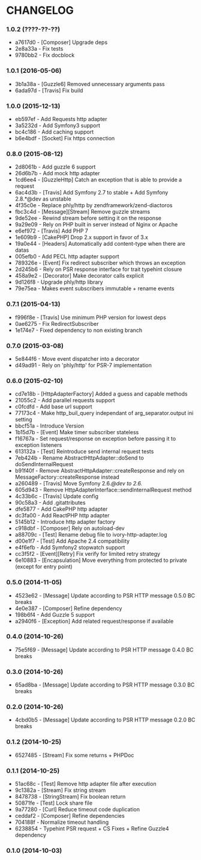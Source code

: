 # CHANGELOG

### 1.0.2 (????-??-??)

 * a7617d0 - [Composer] Upgrade deps
 * 2e8a33a - Fix tests
 * 9780bb2 - Fix docblock
 
### 1.0.1 (2016-05-06)

 * 3b1a38a - [Guzzle6] Removed unnecessary arguments pass
 * 6ada97d - [Travis] Fix build

### 1.0.0 (2015-12-13)

 * eb597ef - Add Requests http adapter
 * 3a5232d - Add Symfony3 support
 * bc4c186 - Add caching support
 * b6e4bdf - [Socket] Fix https connection

### 0.8.0 (2015-08-12)

 * 2d8061b - Add guzzle 6 support
 * 26d6b7b - Add mock http adapter
 * 1cd6ee4 - [GuzzleHttp] Catch an exception that is able to provide a request
 * 6ac4d3b - [Travis] Add Symfony 2.7 to stable + Add Symfony 2.8.*@dev as unstable
 * 4f35c0e - Replace phly/http by zendframework/zend-diactoros
 * fbc3c4d - [Message][Stream] Remove guzzle streams
 * 9de52ee - Rewind stream before setting it on the response
 * 9a29e09 - Rely on PHP built in server instead of Nginx or Apache
 * e6ef972 - [Travis] Add PHP 7
 * 1e609b9 - [CakePHP] Drop 2.x support in favor of 3.x
 * 19a0e44 - [Headers] Automatically add content-type when there are datas
 * 005efb0 - Add PECL http adapter support
 * 789326e - [Event] Fix redirect subscriber which throws an exception
 * 2d245b6 - Rely on PSR response interface for trait typehint closure
 * 458a9e2 - [Decorator] Make decorator calls explicit
 * 9d126f8 - Upgrade phly/http library
 * 79e75ea - Makes event subscribers immutable + rename events 

### 0.7.1 (2015-04-13)

 * f996f8e - [Travis] Use minimum PHP version for lowest deps
 * 0ae6275 - Fix RedirectSubscriber
 * 1e174e7 - Fixed dependency to non existing branch
 
### 0.7.0 (2015-03-08)

 * 5e844f6 - Move event dispatcher into a decorator
 * d49ad91 - Rely on 'phly/http' for PSR-7 implementation

### 0.6.0 (2015-02-10)

 * cd7e18b - [HttpAdapterFactory] Added a guess and capable methods
 * 21055c2 - Add parallel requests support
 * c0fcdfd - Add base url support
 * 77173c4 - Make http_buil_query independant of arg_separator.output ini setting
 * bbcf51a - Introduce Version
 * 1b15d7b - [Event] Make timer subscriber stateless
 * f16767a - Set request/response on exception before passing it to exception listeners
 * 613132a - [Test] Reintroduce send internal request tests
 * 7eb424b - Rename AbstractHttpAdapter::doSend to doSendInternalRequest
 * b91f40f - Remove AbstractHttpAdapter::createResponse and rely on MessageFactory::createResponse instead
 * a260489 - [Travis] Move Symfony 2.6.*@dev to 2.6.*
 * 605d943 - Remove HttpAdapterInterface::sendInternalRequest method
 * 4c33b6c - [Travis] Update config
 * 90c58a3 - Add .gitattributes
 * dfe5877 - Add CakePHP http adapter
 * dc3fa00 - Add ReactPHP http adapter
 * 5145b12 - Introduce http adapter factory
 * c918dbf - [Composer] Rely on autoload-dev
 * a88709c - [Test] Rename debug file to ivory-http-adapter.log
 * d00e1f7 - [Test] Add Apache 2.4 compatibility
 * e4f6efb - Add Symfony2 stopwatch support
 * cc3f5f2 - [Event][Retry] Fix verify for limited retry strategy
 * 6e10883 - [Encapsulation] Move everything from protected to private (except for entry point)

### 0.5.0 (2014-11-05)

 * 4523e62 - [Message] Update according to PSR HTTP message 0.5.0 BC breaks
 * 4e0e387 - [Composer] Refine dependency
 * 198b6f4 - Add Guzzle 5 support
 * a2940f6 - [Exception] Add related request/response if available

### 0.4.0 (2014-10-26)

 * 75e5f69 - [Message] Update according to PSR HTTP message 0.4.0 BC breaks

### 0.3.0 (2014-10-26)

 * 65ad8ba - [Message] Update according to PSR HTTP message 0.3.0 BC breaks

### 0.2.0 (2014-10-26)

 * 4cbd0b5 - [Message] Update according to PSR HTTP message 0.2.0 BC breaks

### 0.1.2 (2014-10-25)

 * 6527485 - [Stream] Fix some returns + PHPDoc

### 0.1.1 (2014-10-25)

 * 51ac68c - [Test] Remove http adapter file after execution
 * 9c1382a - [Stream] Fix string stream
 * 8478738 - [StringStream] Fix boolean return
 * 50871fe - [Test] Lock share file
 * 9a77280 - [Curl] Reduce timeout code duplication
 * ceddaf2 - [Composer] Refine dependencies
 * 704188f - Normalize timeout handling
 * 6238854 - Typehint PSR request + CS Fixes + Refine Guzzle4 dependency

### 0.1.0 (2014-10-03)
